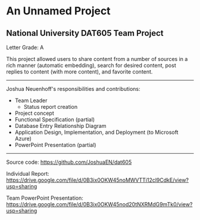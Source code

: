 # An Unnamed Project
## National University DAT605 Team Project

Letter Grade: A

This project allowed users to share content from a number of sources in a rich manner (automatic embedding), search for desired content, post replies to content (with more content), and favorite content.

---

Joshua Neuenhoff's responsibilities and contributions:
*	Team Leader
    * Status report creation
*	Project concept
*	Functional Specification (partial)
*	Database Entry Relationship Diagram
*	Application Design, Implementation, and Deployment (to Microsoft Azure)
*	PowerPoint Presentation (partial)

---

Source code: https://github.com/JoshuaEN/dat605

Individual Report: https://drive.google.com/file/d/0B3ix0OKW45noMWVTTi12cl9CdkE/view?usp=sharing

Team PowerPoint Presentation: https://drive.google.com/file/d/0B3ix0OKW45nod20tNXRMdG9mTk0/view?usp=sharing

